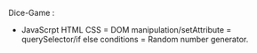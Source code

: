 Dice-Game :


- JavaScrpt HTML CSS = DOM manipulation/setAttribute = querySelector/if else conditions = Random number generator.



